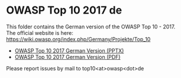 # OWASP Top 10 2017 de

This folder contains the German version of the OWASP Top 10 - 2017.<br>
The official website is here: https://wiki.owasp.org/index.php/Germany/Projekte/Top_10

* [OWASP Top 10 2017 German Version (PPTX)](https://github.com/OWASP/Top10/blob/master/2017/de/OWASP%20Top%2010-2017_de_V1.0.pptx)
* [OWASP Top 10 2017 German Version (PDF)](https://github.com/OWASP/Top10/blob/master/2017/de/OWASP%20Top%2010-2017_de_V1.0.pdf)

Please report issues by mail to top10\<at\>owasp\<dot\>de 
